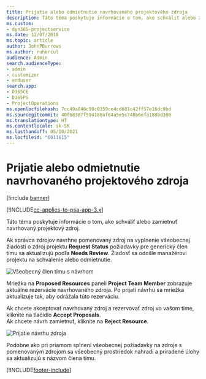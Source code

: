 ```yaml
---
title: Prijatie alebo odmietnutie navrhovaného projektového zdroja
description: Táto téma poskytuje informácie o tom, ako schváliť alebo zamietnuť navrhovaný projektový zdroj.
ms.custom:
- dyn365-projectservice
ms.date: 12/07/2018
ms.topic: article
author: JohnPBurrows
ms.author: ruhercul
audience: Admin
search.audienceType:
- admin
- customizer
- enduser
search.app:
- D365CE
- D365PS
- ProjectOperations
ms.openlocfilehash: 7cc49a846c98c0359ce4cd681c42ff57e16dc9bd
ms.sourcegitcommit: 40f68387f594180af64a5e5c748b6efa188bd300
ms.translationtype: HT
ms.contentlocale: sk-SK
ms.lasthandoff: 05/10/2021
ms.locfileid: "6011615"
---
```

# <a name="accept-or-reject-a-proposed-project-resource"></a>Prijatie alebo odmietnutie navrhovaného projektového zdroja

[!include [banner](../includes/psa-now-project-operations.md)]

[!INCLUDE[cc-applies-to-psa-app-3.x](../includes/cc-applies-to-psa-app-3x.md)]

Táto téma poskytuje informácie o tom, ako schváliť alebo zamietnuť navrhovaný projektový zdroj.

Ak správca zdrojov navrhne pomenovaný zdroj na vyplnenie všeobecnej žiadosti o zdroj projektu **Request Status** požiadavky pre generický člen tímu sa aktualizujú podľa **Needs Review**. Žiadosť sa odošle manažérovi projektu na schválenie alebo odmietnutie.

![Všeobecný člen tímu s návrhom](media/RM-how-to-19.png)

Mriežka na **Proposed Resources** paneli **Project Team Member** zobrazuje aktuálne rezervácie navrhovaného zdroja. Po prijatí návrhu sa mriežka aktualizuje tak, aby odrážala túto rezerváciu. 

Ak chcete akceptovať navrhovaný zdroj a rezervovať zdroj vo vašom tíme, kliknite na tlačidlo **Accept Proposals**.  
Ak chcete návrh zamietnuť, kliknite na **Reject Resource**.

![Prijatie návrhu zdroja](media/RM-how-to-20.png) 

Podobne ako pri priamom splnení všeobecnej požiadavky na zdroje s pomenovaným zdrojom sa všeobecný prostriedok nahradí a priradené úlohy sa aktualizujú s názvom člena tímu.


[!INCLUDE[footer-include](../includes/footer-banner.md)]